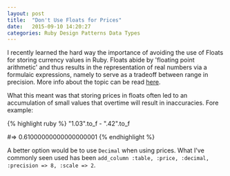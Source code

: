 ```yaml
---
layout: post
title:  "Don't Use Floats for Prices"
date:   2015-09-10 14:20:27
categories: Ruby Design Patterns Data Types
---
```


I recently learned the hard way the importance of avoiding the use of Floats for storing currency values in Ruby. Floats abide by 'floating point arithmetic' and thus results in the representation of real numbers via a formulaic expressions, namely to serve as a tradeoff between range in precision. More info about the topic can be read [here](https://en.wikipedia.org/wiki/Floating_point).

What this meant was that storing prices in floats often led to an accumulation of small values that overtime will result in inaccuracies. Fore example: 

{% highlight ruby %}
"1.03".to_f - ".42".to_f

#=> 0.61000000000000000001 
{% endhighlight %}

A better option would be to use `Decimal` when using prices. What I've commonly seen used has been `add_column :table, :price, :decimal, :precision => 8, :scale => 2`.


